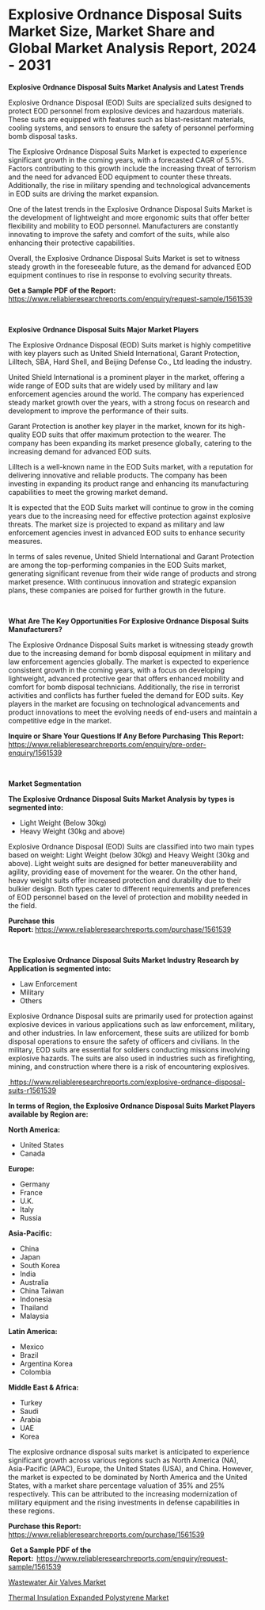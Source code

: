 <p><h1>Explosive Ordnance Disposal Suits Market Size, Market Share and Global Market Analysis Report, 2024 - 2031</h1></p><p><strong>Explosive Ordnance Disposal Suits Market Analysis and Latest Trends</strong></p>
<p><p>Explosive Ordnance Disposal (EOD) Suits are specialized suits designed to protect EOD personnel from explosive devices and hazardous materials. These suits are equipped with features such as blast-resistant materials, cooling systems, and sensors to ensure the safety of personnel performing bomb disposal tasks.</p><p>The Explosive Ordnance Disposal Suits Market is expected to experience significant growth in the coming years, with a forecasted CAGR of 5.5%. Factors contributing to this growth include the increasing threat of terrorism and the need for advanced EOD equipment to counter these threats. Additionally, the rise in military spending and technological advancements in EOD suits are driving the market expansion.</p><p>One of the latest trends in the Explosive Ordnance Disposal Suits Market is the development of lightweight and more ergonomic suits that offer better flexibility and mobility to EOD personnel. Manufacturers are constantly innovating to improve the safety and comfort of the suits, while also enhancing their protective capabilities.</p><p>Overall, the Explosive Ordnance Disposal Suits Market is set to witness steady growth in the foreseeable future, as the demand for advanced EOD equipment continues to rise in response to evolving security threats.</p></p>
<p><strong>Get a Sample PDF of the Report:&nbsp;</strong> <a href="https://www.reliableresearchreports.com/enquiry/request-sample/1561539">https://www.reliableresearchreports.com/enquiry/request-sample/1561539</a></p>
<p>&nbsp;</p>
<p><strong>Explosive Ordnance Disposal Suits Major Market Players</strong></p>
<p><p>The Explosive Ordnance Disposal (EOD) Suits market is highly competitive with key players such as United Shield International, Garant Protection, Lilltech, SBA, Hard Shell, and Beijing Defense Co., Ltd leading the industry. </p><p>United Shield International is a prominent player in the market, offering a wide range of EOD suits that are widely used by military and law enforcement agencies around the world. The company has experienced steady market growth over the years, with a strong focus on research and development to improve the performance of their suits.</p><p>Garant Protection is another key player in the market, known for its high-quality EOD suits that offer maximum protection to the wearer. The company has been expanding its market presence globally, catering to the increasing demand for advanced EOD suits.</p><p>Lilltech is a well-known name in the EOD Suits market, with a reputation for delivering innovative and reliable products. The company has been investing in expanding its product range and enhancing its manufacturing capabilities to meet the growing market demand.</p><p>It is expected that the EOD Suits market will continue to grow in the coming years due to the increasing need for effective protection against explosive threats. The market size is projected to expand as military and law enforcement agencies invest in advanced EOD suits to enhance security measures.</p><p>In terms of sales revenue, United Shield International and Garant Protection are among the top-performing companies in the EOD Suits market, generating significant revenue from their wide range of products and strong market presence. With continuous innovation and strategic expansion plans, these companies are poised for further growth in the future.</p></p>
<p>&nbsp;</p>
<p><strong>What Are The Key Opportunities For Explosive Ordnance Disposal Suits Manufacturers?</strong></p>
<p><p>The Explosive Ordnance Disposal Suits market is witnessing steady growth due to the increasing demand for bomb disposal equipment in military and law enforcement agencies globally. The market is expected to experience consistent growth in the coming years, with a focus on developing lightweight, advanced protective gear that offers enhanced mobility and comfort for bomb disposal technicians. Additionally, the rise in terrorist activities and conflicts has further fueled the demand for EOD suits. Key players in the market are focusing on technological advancements and product innovations to meet the evolving needs of end-users and maintain a competitive edge in the market.</p></p>
<p><strong>Inquire or Share Your Questions If Any Before Purchasing This Report:</strong> <a href="https://www.reliableresearchreports.com/enquiry/pre-order-enquiry/1561539">https://www.reliableresearchreports.com/enquiry/pre-order-enquiry/1561539</a></p>
<p>&nbsp;</p>
<p><strong>Market Segmentation</strong></p>
<p><strong>The Explosive Ordnance Disposal Suits Market Analysis by types is segmented into:</strong></p>
<p><ul><li>Light Weight (Below 30kg)</li><li>Heavy Weight (30kg and above)</li></ul></p>
<p><p>Explosive Ordnance Disposal (EOD) Suits are classified into two main types based on weight: Light Weight (below 30kg) and Heavy Weight (30kg and above). Light weight suits are designed for better maneuverability and agility, providing ease of movement for the wearer. On the other hand, heavy weight suits offer increased protection and durability due to their bulkier design. Both types cater to different requirements and preferences of EOD personnel based on the level of protection and mobility needed in the field.</p></p>
<p><strong>Purchase this Report:&nbsp;</strong><a href="https://www.reliableresearchreports.com/purchase/1561539">https://www.reliableresearchreports.com/purchase/1561539</a></p>
<p>&nbsp;</p>
<p><strong>The Explosive Ordnance Disposal Suits Market Industry Research by Application is segmented into:</strong></p>
<p><ul><li>Law Enforcement</li><li>Military</li><li>Others</li></ul></p>
<p><p>Explosive Ordnance Disposal suits are primarily used for protection against explosive devices in various applications such as law enforcement, military, and other industries. In law enforcement, these suits are utilized for bomb disposal operations to ensure the safety of officers and civilians. In the military, EOD suits are essential for soldiers conducting missions involving explosive hazards. The suits are also used in industries such as firefighting, mining, and construction where there is a risk of encountering explosives.</p></p>
<p><a href="https://www.reliableresearchreports.com/explosive-ordnance-disposal-suits-r1561539">&nbsp;https://www.reliableresearchreports.com/explosive-ordnance-disposal-suits-r1561539</a></p>
<p><strong>In terms of Region, the Explosive Ordnance Disposal Suits Market Players available by Region are:</strong></p>
<p>
    <p> <strong> North America: </strong>
        <ul>
            <li>United States</li>
            <li>Canada</li>
        </ul>
        </p> 
    <p> <strong> Europe: </strong>
        <ul>
            <li>Germany</li>
            <li>France</li>
            <li>U.K.</li>
            <li>Italy</li>
            <li>Russia</li>
        </ul>
        </p> 
    <p> <strong> Asia-Pacific: </strong>
        <ul>
            <li>China</li>
            <li>Japan</li>
            <li>South Korea</li>
            <li>India</li>
            <li>Australia</li>
            <li>China Taiwan</li>
            <li>Indonesia</li>
            <li>Thailand</li>
            <li>Malaysia</li>
        </ul>
        </p> 
    <p> <strong> Latin America: </strong>
        <ul>
            <li>Mexico</li>
            <li>Brazil</li>
            <li>Argentina Korea</li>
            <li>Colombia</li>
        </ul>
        </p> 
    <p> <strong> Middle East & Africa: </strong>
        <ul>
            <li>Turkey</li>
            <li>Saudi</li>
            <li>Arabia</li>
            <li>UAE</li>
            <li>Korea</li>
        </ul>
    </p>
    </p>
<p><p>The explosive ordnance disposal suits market is anticipated to experience significant growth across various regions such as North America (NA), Asia-Pacific (APAC), Europe, the United States (USA), and China. However, the market is expected to be dominated by North America and the United States, with a market share percentage valuation of 35% and 25% respectively. This can be attributed to the increasing modernization of military equipment and the rising investments in defense capabilities in these regions.</p></p>
<p><strong>Purchase this Report: </strong><a href="https://www.reliableresearchreports.com/purchase/1561539">https://www.reliableresearchreports.com/purchase/1561539</a></p>
<p>&nbsp;<strong>Get a Sample PDF of the Report:&nbsp;&nbsp;</strong><a href="https://www.reliableresearchreports.com/enquiry/request-sample/1561539">https://www.reliableresearchreports.com/enquiry/request-sample/1561539</a></p>
<p><strong></strong></p>
<p><p><a href="https://view.publitas.com/reportprime-1/insights-into-the-wastewater-air-valves-market-size-which-is-expanding-with-a-12-8-cagr-from-2024-2031/">Wastewater Air Valves Market</a></p><p><a href="https://github.com/suitykhatun12/Market-Research-Report-List-1/blob/main/thermal-insulation-expanded-polystyrene-market.md">Thermal Insulation Expanded Polystyrene Market</a></p></p>